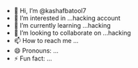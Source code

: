 - 👋 Hi, I’m @kashafbatool7
- 👀 I’m interested in ...hacking account
- 🌱 I’m currently learning ...hacking
- 💞️ I’m looking to collaborate on ...hacking
- 📫 How to reach me ...
- 😄 Pronouns: ...
- ⚡ Fun fact: ...

<!---
kashafbatool7/kashafbatool7 is a ✨ special ✨ repository because its `README.md` (this file) appears on your GitHub profile.
You can click the Preview link to take a look at your changes.
--->
